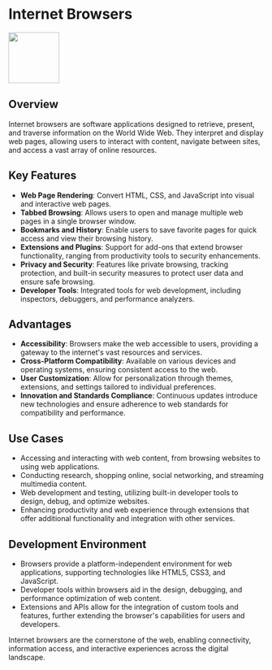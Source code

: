 # Internet Browsers

<img src="https://th.bing.com/th/id/R.6d961aea399eca18a245fecd83778764?rik=N%2fFukLY7QgYRHA&pid=ImgRaw&r=0" height="100">

## Overview

Internet browsers are software applications designed to retrieve, present, and traverse information on the World Wide Web. They interpret and display web pages, allowing users to interact with content, navigate between sites, and access a vast array of online resources.

## Key Features

- **Web Page Rendering**: Convert HTML, CSS, and JavaScript into visual and interactive web pages.
- **Tabbed Browsing**: Allows users to open and manage multiple web pages in a single browser window.
- **Bookmarks and History**: Enable users to save favorite pages for quick access and view their browsing history.
- **Extensions and Plugins**: Support for add-ons that extend browser functionality, ranging from productivity tools to security enhancements.
- **Privacy and Security**: Features like private browsing, tracking protection, and built-in security measures to protect user data and ensure safe browsing.
- **Developer Tools**: Integrated tools for web development, including inspectors, debuggers, and performance analyzers.

## Advantages

- **Accessibility**: Browsers make the web accessible to users, providing a gateway to the internet's vast resources and services.
- **Cross-Platform Compatibility**: Available on various devices and operating systems, ensuring consistent access to the web.
- **User Customization**: Allow for personalization through themes, extensions, and settings tailored to individual preferences.
- **Innovation and Standards Compliance**: Continuous updates introduce new technologies and ensure adherence to web standards for compatibility and performance.

## Use Cases

- Accessing and interacting with web content, from browsing websites to using web applications.
- Conducting research, shopping online, social networking, and streaming multimedia content.
- Web development and testing, utilizing built-in developer tools to design, debug, and optimize websites.
- Enhancing productivity and web experience through extensions that offer additional functionality and integration with other services.

## Development Environment

- Browsers provide a platform-independent environment for web applications, supporting technologies like HTML5, CSS3, and JavaScript.
- Developer tools within browsers aid in the design, debugging, and performance optimization of web content.
- Extensions and APIs allow for the integration of custom tools and features, further extending the browser's capabilities for users and developers.

Internet browsers are the cornerstone of the web, enabling connectivity, information access, and interactive experiences across the digital landscape.
